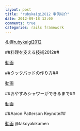 ```yaml
---
layout: post
title: "rubykaigi2012 事例紹介"
date: 2012-09-18 12:00
comments: true
categories: rails framework
---
```


[札幌rubykaigi2012](https://github.com/sprk2012/sprk2012-cfp)

##料理を支える技術2012##

[動画](http://www.ustream.tv/recorded/25395951)


##クックパッドの作り方##

[動画](http://www.ustream.tv/recorded/25395485)


##おやすみシャワーができるまで##

[動画](http://www.ustream.tv/recorded/25450504)


##Aaron Patterson Keynote##

[動画](http://www.ustream.tv/recorded/25414494)
@takoyakikamen




